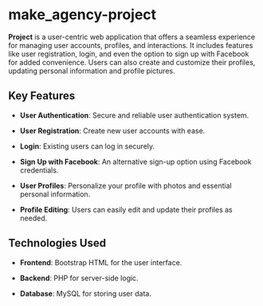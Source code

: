 # make_agency-project

**Project** is a user-centric web application that offers a seamless experience for managing user accounts, profiles, and interactions. It includes features like user registration, login, and even the option to sign up with Facebook for added convenience. Users can also create and customize their profiles, updating personal information and profile pictures.

## Key Features

- **User Authentication**: Secure and reliable user authentication system.
  
- **User Registration**: Create new user accounts with ease.

- **Login**: Existing users can log in securely.

- **Sign Up with Facebook**: An alternative sign-up option using Facebook credentials.

- **User Profiles**: Personalize your profile with photos and essential personal information.

- **Profile Editing**: Users can easily edit and update their profiles as needed.

## Technologies Used

- **Frontend**: Bootstrap HTML for the user interface.

- **Backend**: PHP for server-side logic.

- **Database**: MySQL for storing user data.
